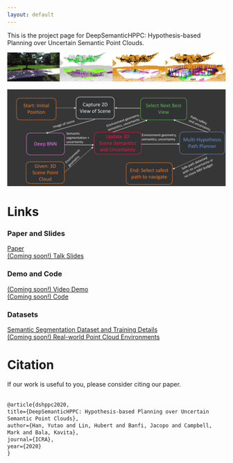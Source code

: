 ```yaml
---
layout: default
---
```


This is the project page for DeepSemanticHPPC: Hypothesis-based Planning over Uncertain Semantic Point Clouds.

<!--![setup0](./figs/setup0real.jpg){:height="100px"}![setup1](./figs/setup1real.jpg){:height="100px"}![setup2](./figs/setup2real.jpg){:height="100px"}![setup3](./figs/setup3realstart.jpg){:height="100px"}-->

![setup0](./figs/setup_combined.png)

![Pipeline](./figs/pipeline.png)

# Links

### Paper and Slides
[Paper](https://arxiv.org/abs/2003.03464) <br>
[(Coming soon!) Talk Slides](./) <br>

### Demo and Code
[(Coming soon!) Video Demo](./) <br>
[(Coming soon!) Code](./) <br>

### Datasets
[Semantic Segmentation Dataset and Training Details](./segmentation_dataset/README.html) <br>
[(Coming soon!) Real-world Point Cloud Environments](./) <br>

# Citation

<p>
If our work is useful to you, please consider citing our paper.
</p>

<pre><code>
@article{dshppc2020,
title={DeepSemanticHPPC: Hypothesis-based Planning over Uncertain Semantic Point Clouds},
author={Han, Yutao and Lin, Hubert and Banfi, Jacopo and Campbell, Mark and Bala, Kavita},
journal={ICRA},
year={2020}
}
</code></pre>


